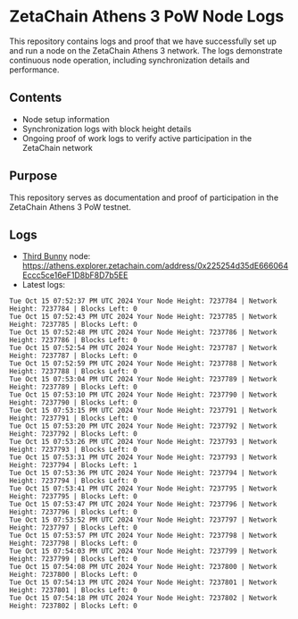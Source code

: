 # ZetaChain Athens 3 PoW Node Logs
This repository contains logs and proof that we have successfully set up and run a node on the ZetaChain Athens 3 network. The logs demonstrate continuous node operation, including synchronization details and performance.

## Contents
- Node setup information
- Synchronization logs with block height details
- Ongoing proof of work logs to verify active participation in the ZetaChain network

## Purpose
This repository serves as documentation and proof of participation in the ZetaChain Athens 3 PoW testnet.

## Logs

- [Third Bunny](https://thirdbunny.xyz/) node: https://athens.explorer.zetachain.com/address/0x225254d35dE666064Eccc5ce16eF1D8bF8D7b5EE
- Latest logs:
```
Tue Oct 15 07:52:37 PM UTC 2024 Your Node Height: 7237784 | Network Height: 7237784 | Blocks Left: 0
Tue Oct 15 07:52:43 PM UTC 2024 Your Node Height: 7237785 | Network Height: 7237785 | Blocks Left: 0
Tue Oct 15 07:52:48 PM UTC 2024 Your Node Height: 7237786 | Network Height: 7237786 | Blocks Left: 0
Tue Oct 15 07:52:54 PM UTC 2024 Your Node Height: 7237787 | Network Height: 7237787 | Blocks Left: 0
Tue Oct 15 07:52:59 PM UTC 2024 Your Node Height: 7237788 | Network Height: 7237788 | Blocks Left: 0
Tue Oct 15 07:53:04 PM UTC 2024 Your Node Height: 7237789 | Network Height: 7237789 | Blocks Left: 0
Tue Oct 15 07:53:10 PM UTC 2024 Your Node Height: 7237790 | Network Height: 7237790 | Blocks Left: 0
Tue Oct 15 07:53:15 PM UTC 2024 Your Node Height: 7237791 | Network Height: 7237791 | Blocks Left: 0
Tue Oct 15 07:53:20 PM UTC 2024 Your Node Height: 7237792 | Network Height: 7237792 | Blocks Left: 0
Tue Oct 15 07:53:26 PM UTC 2024 Your Node Height: 7237793 | Network Height: 7237793 | Blocks Left: 0
Tue Oct 15 07:53:31 PM UTC 2024 Your Node Height: 7237793 | Network Height: 7237794 | Blocks Left: 1
Tue Oct 15 07:53:36 PM UTC 2024 Your Node Height: 7237794 | Network Height: 7237794 | Blocks Left: 0
Tue Oct 15 07:53:41 PM UTC 2024 Your Node Height: 7237795 | Network Height: 7237795 | Blocks Left: 0
Tue Oct 15 07:53:47 PM UTC 2024 Your Node Height: 7237796 | Network Height: 7237796 | Blocks Left: 0
Tue Oct 15 07:53:52 PM UTC 2024 Your Node Height: 7237797 | Network Height: 7237797 | Blocks Left: 0
Tue Oct 15 07:53:57 PM UTC 2024 Your Node Height: 7237798 | Network Height: 7237798 | Blocks Left: 0
Tue Oct 15 07:54:03 PM UTC 2024 Your Node Height: 7237799 | Network Height: 7237799 | Blocks Left: 0
Tue Oct 15 07:54:08 PM UTC 2024 Your Node Height: 7237800 | Network Height: 7237800 | Blocks Left: 0
Tue Oct 15 07:54:13 PM UTC 2024 Your Node Height: 7237801 | Network Height: 7237801 | Blocks Left: 0
Tue Oct 15 07:54:18 PM UTC 2024 Your Node Height: 7237802 | Network Height: 7237802 | Blocks Left: 0
```
